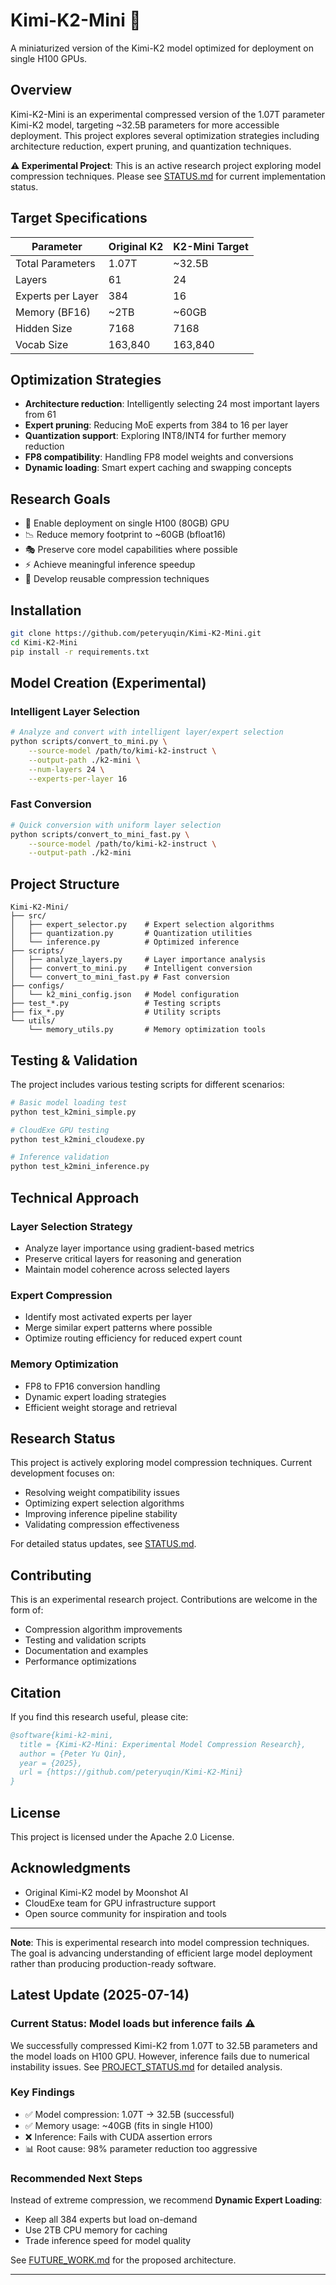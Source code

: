 # Kimi-K2-Mini 🚀

A miniaturized version of the Kimi-K2 model optimized for deployment on single H100 GPUs.

## Overview

Kimi-K2-Mini is an experimental compressed version of the 1.07T parameter Kimi-K2 model, targeting ~32.5B parameters for more accessible deployment. This project explores several optimization strategies including architecture reduction, expert pruning, and quantization techniques.

**⚠️ Experimental Project**: This is an active research project exploring model compression techniques. Please see [STATUS.md](STATUS.md) for current implementation status.

## Target Specifications

| Parameter | Original K2 | K2-Mini Target |
|-----------|------------|---------|
| Total Parameters | 1.07T | ~32.5B |
| Layers | 61 | 24 |
| Experts per Layer | 384 | 16 |
| Memory (BF16) | ~2TB | ~60GB |
| Hidden Size | 7168 | 7168 |
| Vocab Size | 163,840 | 163,840 |

## Optimization Strategies

- **Architecture reduction**: Intelligently selecting 24 most important layers from 61
- **Expert pruning**: Reducing MoE experts from 384 to 16 per layer  
- **Quantization support**: Exploring INT8/INT4 for further memory reduction
- **FP8 compatibility**: Handling FP8 model weights and conversions
- **Dynamic loading**: Smart expert caching and swapping concepts

## Research Goals

- 🎯 Enable deployment on single H100 (80GB) GPU
- 📉 Reduce memory footprint to ~60GB (bfloat16)
- 🎭 Preserve core model capabilities where possible
- ⚡ Achieve meaningful inference speedup
- 🔧 Develop reusable compression techniques

## Installation

```bash
git clone https://github.com/peteryuqin/Kimi-K2-Mini.git
cd Kimi-K2-Mini
pip install -r requirements.txt
```

## Model Creation (Experimental)

### Intelligent Layer Selection

```bash
# Analyze and convert with intelligent layer/expert selection
python scripts/convert_to_mini.py \
    --source-model /path/to/kimi-k2-instruct \
    --output-path ./k2-mini \
    --num-layers 24 \
    --experts-per-layer 16
```

### Fast Conversion

```bash
# Quick conversion with uniform layer selection
python scripts/convert_to_mini_fast.py \
    --source-model /path/to/kimi-k2-instruct \
    --output-path ./k2-mini
```

## Project Structure

```
Kimi-K2-Mini/
├── src/
│   ├── expert_selector.py    # Expert selection algorithms
│   ├── quantization.py       # Quantization utilities
│   └── inference.py          # Optimized inference
├── scripts/
│   ├── analyze_layers.py     # Layer importance analysis
│   ├── convert_to_mini.py    # Intelligent conversion
│   └── convert_to_mini_fast.py # Fast conversion
├── configs/
│   └── k2_mini_config.json   # Model configuration
├── test_*.py                 # Testing scripts
├── fix_*.py                  # Utility scripts
└── utils/
    └── memory_utils.py       # Memory optimization tools
```

## Testing & Validation

The project includes various testing scripts for different scenarios:

```bash
# Basic model loading test
python test_k2mini_simple.py

# CloudExe GPU testing
python test_k2mini_cloudexe.py

# Inference validation
python test_k2mini_inference.py
```

## Technical Approach

### Layer Selection Strategy
- Analyze layer importance using gradient-based metrics
- Preserve critical layers for reasoning and generation
- Maintain model coherence across selected layers

### Expert Compression
- Identify most activated experts per layer
- Merge similar expert patterns where possible
- Optimize routing efficiency for reduced expert count

### Memory Optimization
- FP8 to FP16 conversion handling
- Dynamic expert loading strategies
- Efficient weight storage and retrieval

## Research Status

This project is actively exploring model compression techniques. Current development focuses on:

- Resolving weight compatibility issues
- Optimizing expert selection algorithms  
- Improving inference pipeline stability
- Validating compression effectiveness

For detailed status updates, see [STATUS.md](STATUS.md).

## Contributing

This is an experimental research project. Contributions are welcome in the form of:

- Compression algorithm improvements
- Testing and validation scripts
- Documentation and examples
- Performance optimizations

## Citation

If you find this research useful, please cite:

```bibtex
@software{kimi-k2-mini,
  title = {Kimi-K2-Mini: Experimental Model Compression Research},
  author = {Peter Yu Qin},
  year = {2025},
  url = {https://github.com/peteryuqin/Kimi-K2-Mini}
}
```

## License

This project is licensed under the Apache 2.0 License.

## Acknowledgments

- Original Kimi-K2 model by Moonshot AI
- CloudExe team for GPU infrastructure support
- Open source community for inspiration and tools

---

**Note**: This is experimental research into model compression techniques. The goal is advancing understanding of efficient large model deployment rather than producing production-ready software.

## Latest Update (2025-07-14)

### Current Status: Model loads but inference fails ⚠️

We successfully compressed Kimi-K2 from 1.07T to 32.5B parameters and the model loads on H100 GPU. However, inference fails due to numerical instability issues. See [PROJECT_STATUS.md](PROJECT_STATUS.md) for detailed analysis.

### Key Findings
- ✅ Model compression: 1.07T → 32.5B (successful)
- ✅ Memory usage: ~40GB (fits in single H100)
- ❌ Inference: Fails with CUDA assertion errors
- 📊 Root cause: 98% parameter reduction too aggressive

### Recommended Next Steps
Instead of extreme compression, we recommend **Dynamic Expert Loading**:
- Keep all 384 experts but load on-demand
- Use 2TB CPU memory for caching
- Trade inference speed for model quality

See [FUTURE_WORK.md](FUTURE_WORK.md) for the proposed architecture.

---

